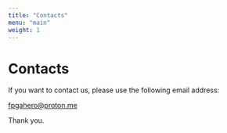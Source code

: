 ```yaml
---
title: "Contacts"
menu: "main"
weight: 1
---
```


# Contacts

If you want to contact us, please use the following email address:

fpgahero@proton.me

Thank you.
